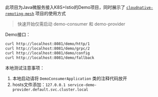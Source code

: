 

此项目为Java微服务接入K8S+Istio的Demo项目，同时展示了 [`cloudnative-remoting-mesh`](https://github.com/hyfsy/cloudnative-remoting-mesh) 项目的使用方式

> 快速开始仅需启动 demo-consumer 和 demo-provider



Demo接口：

```bash
curl http://localhost:8081/demo/http/1
curl http://localhost:8081/demo/grpc/2
curl http://localhost:8081/demo/config
curl http://localhost:8081/demo/fallback
```



本地测试注意事项：

1. 本地启动请将 `DemoConsumerApplication` 类的注释代码放开
2. hosts文件添加：`127.0.0.1 service-demo-provider.default.svc.cluster.local`





